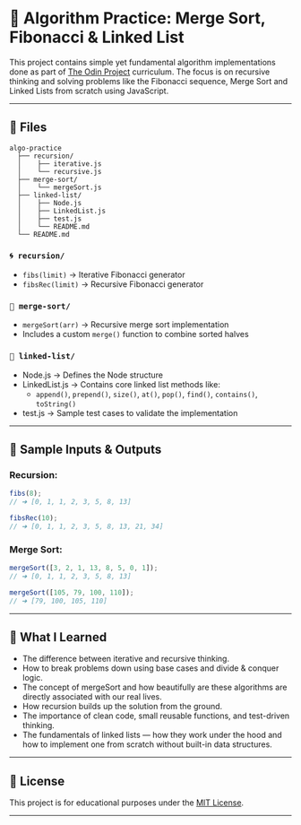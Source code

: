 # 🧠  Algorithm Practice: Merge Sort, Fibonacci & Linked List

This project contains simple yet fundamental algorithm implementations done as part of [The Odin Project](https://www.theodinproject.com/) curriculum. The focus is on recursive thinking and solving problems like the Fibonacci sequence, Merge Sort and Linked Lists from scratch using JavaScript.

---

## 📂 Files
```
algo-practice
  ├── recursion/
  │    ├── iterative.js
  │    └── recursive.js
  ├── merge-sort/
  │    └── mergeSort.js
  ├── linked-list/
  │    ├── Node.js
  │    ├── LinkedList.js
  │    ├── test.js
  │    └── README.md
  └── README.md

```

### `🌀 recursion/`
- `fibs(limit)` → Iterative Fibonacci generator
- `fibsRec(limit)` → Recursive Fibonacci generator

### `🧮 merge-sort/`
- `mergeSort(arr)` → Recursive merge sort implementation
- Includes a custom `merge()` function to combine sorted halves

### `🧩 linked-list/`
- Node.js → Defines the Node structure
- LinkedList.js → Contains core linked list methods like:
  - `append()`, `prepend()`, `size()`, `at()`, `pop()`, `find()`, `contains()`, `toString()`
- test.js → Sample test cases to validate the implementation
---

## 🚀 Sample Inputs & Outputs

### Recursion:
```js
fibs(8); 
// ➜ [0, 1, 1, 2, 3, 5, 8, 13]

fibsRec(10); 
// ➜ [0, 1, 1, 2, 3, 5, 8, 13, 21, 34]
```

### Merge Sort:
```js
mergeSort([3, 2, 1, 13, 8, 5, 0, 1]);
// ➜ [0, 1, 1, 2, 3, 5, 8, 13]

mergeSort([105, 79, 100, 110]);
// ➜ [79, 100, 105, 110]
```

---

## 🧩 What I Learned
- The difference between iterative and recursive thinking.
- How to break problems down using base cases and divide & conquer logic.
- The concept of mergeSort and how beautifully are these algorithms are directly associated with our real lives.
- How recursion builds up the solution from the ground.
- The importance of clean code, small reusable functions, and test-driven thinking.
- The fundamentals of linked lists — how they work under the hood and how to implement one from scratch without built-in data structures.



---

## 📄 License
This project is for educational purposes under the [MIT License](LICENSE).


---
